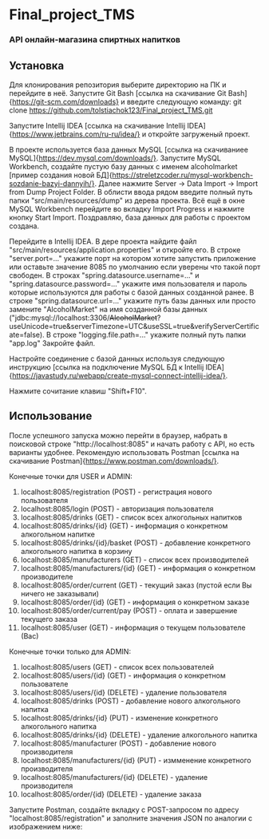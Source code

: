 # Final_project_TMS

### API онлайн-магазина спиртных напитков

## Установка

Для клонирования репозитория выберите директорию на ПК и перейдите в неё. Запустите Git Bash [ссылка на скачивание Git Bash]{https://git-scm.com/downloads} и введите следующую команду:
git clone https://github.com/tolstiachok123/Final_project_TMS.git

Запустите Intellij IDEA [ссылка на скачивание Intellij IDEA]{https://www.jetbrains.com/ru-ru/idea/} и откройте загруженый проект. 

В проекте используется база данных MySQL [ссылка на скачиваниее MySQL]{https://dev.mysql.com/downloads/}. Запустите MySQL Workbench, создайте пустую базу данных с именем alcoholmarket [пример создания новой БД]{https://streletzcoder.ru/mysql-workbench-sozdanie-bazyi-dannyih/}. Далее нажмите Server -> Data Import -> Import from Dump Project Folder. В облисти ввода рядом введите полный путь папки "src/main/resources/dump" из дерева проекта. Всё ещё в окне MySQL Workbench перейдите во вкладку Import Progress и нажмите кнопку Start Import. Поздравляю, база данных для работы с проектом создана.

Перейдите в Intellij IDEA. В дере проекта найдите файл "src/main/resources/application.properties" и откройте его.
В строке "server.port=..." укажите порт на котором хотите запустить приложение или оставьте значение 8085 по умолчанию если уверены что такой порт свободен.
В строках "spring.datasource.username=..." и "spring.datasource.password=..." укажите имя пользователя и пароль которые используются для работы с базой данных созданной ранее.
В строке "spring.datasource.url=..." укажите путь базы данных или просто замените "AlcoholMarket" на имя созданной базы данных ("jdbc:mysql://localhost:3306/~~AlcoholMarket~~?useUnicode=true&serverTimezone=UTC&useSSL=true&verifyServerCertificate=false).
В строке "logging.file.path=..." укажите полный путь папки "app.log"
Закройте файл.

Настройте соединение с базой данных используя следующую инструкцию [ссылка на подключение MySQL БД к Intellij IDEA]{https://javastudy.ru/webapp/create-mysql-connect-intellij-idea/}. 

Нажмите сочитание клавиш "Shift+F10".

## Использование

После успешного запуска можно перейти в браузер, набрать в поисковой строке "http://localhost:8085" и начать работу с API, но есть варианты удобнее. Рекомендую использовать Postman [ссылка на скачивание Postman]{https://www.postman.com/downloads/}. 

Конечные точки для USER и ADMIN:
1. localhost:8085/registration (POST) - регистрация нового пользователя
2. localhost:8085/login (POST) - авторизация пользователя
3. localhost:8085/drinks (GET) - список всех алкогольных напитков
4. localhost:8085/drinks/{id} (GET) - информация о конкретном алкогольном напитке
5. localhost:8085/drinks/{id}/basket (POST) - добавление конкретного алкогольного напитка в корзину
6. localhost:8085/manufacturers (GET) - список всех производителей
7. localhost:8085/manufacturers/{id} (GET) - информация о конкретном производителе
8. localhost:8085/order/current (GET) - текущий заказ (пустой если Вы ничего не заказывали)
9. localhost:8085/order/{id} (GET) - информация о конкретном заказе
10. localhost:8085/order/current/pay (POST) - оплата и завершение текущего заказа
11. localhost:8085/user (GET) - информация о текущем пользователе (Вас)

Конечные точки только для ADMIN:
1. localhost:8085/users (GET) - список всех пользователей
2. localhost:8085/users/{id} (GET) - информация о конкретном пользователе
3. localhost:8085/users/{id} (DELETE) - удаление пользователя
4. localhost:8085/drinks (POST) - добавление нового алкогольного напитка
5. localhost:8085/drinks/{id} (PUT) - изменение конкретного алкогольного напитка
6. localhost:8085/drinks/{id} (DELETE) - удаление алкогольного напитка
7. localhost:8085/manufacturer (POST) - добавление нового производителя
8. localhost:8085/manufacturers/{id} (PUT) - измменение конкретного производителя
9. localhost:8085/manufacturers/{id} (DELETE) - удаление производителя
10. localhost:8085/order/{id} (DELETE) - удаление заказа

Запустите Postman, создайте вкладку с POST-запросом по адресу "localhost:8085/registration" и заполните значения JSON по аналогии с изображением ниже:


